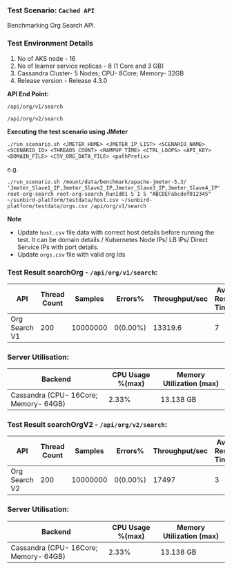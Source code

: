 ### Test Scenario: ```Cached API```

Benchmarking Org Search API.


### Test Environment Details
1. No of AKS node - 16
2. No of learner service replicas - 8 (1 Core and 3 GB)
3. Cassandra Cluster- 5 Nodes; CPU- 8Core; Memory- 32GB
4. Release version - Release 4.3.0


**API End Point:** 

`/api/org/v1/search`

`/api/org/v2/search`


**Executing the test scenario using JMeter**

```./run_scenario.sh <JMETER_HOME> <JMETER_IP_LIST> <SCENARIO_NAME> <SCENARIO_ID> <THREADS_COUNT> <RAMPUP_TIME> <CTRL_LOOPS> <API_KEY> <DOMAIN_FILE> <CSV_ORG_DATA_FILE> <pathPrefix>```

e.g.

```./run_scenario.sh /mount/data/benchmark/apache-jmeter-5.3/ 'Jmeter_Slave1_IP,Jmeter_Slave2_IP,Jmeter_Slave3_IP,Jmeter_Slave4_IP' root-org-search root-org-search_RunId01 5 1 5 "ABCDEFabcdef012345" ~/sunbird-platform/testdata/host.csv ~/sunbird-platform/testdata/orgs.csv /api/org/v1/search```

**Note**
- Update `host.csv` file data with correct host details before running the test. It can be domain details / Kubernetes Node IPs/ LB IPs/ Direct Service IPs with port details.
- Update `orgs.csv` file with valid org Ids

### Test Result searchOrg - `/api/org/v1/search`:

|API       |Thread Count|Samples |Errors%  |Throughput/sec|Avg Resp Time |95th pct |99th pct|
|----------|------------|--------|---------| -------------|--------------|---------|--------|
|Org Search V1 |200         |10000000|0(0.00%) | 13319.6       | 7           | 13     |25   |


### Server Utilisation:
| Backend          | CPU Usage %(max) | Memory Utilization (max) |
| ------------- | ------------- |------------- |
| Cassandra (CPU- 16Core; Memory- 64GB)| 2.33% | 13.138 GB|

### Test Result searchOrgV2 - `/api/org/v2/search`:

|API       |Thread Count|Samples |Errors%  |Throughput/sec|Avg Resp Time |95th pct |99th pct|
|----------|------------|--------|---------| -------------|--------------|---------|--------|
|Org Search V2 |200         |10000000|0(0.00%) | 17497       | 3           | 9     |23   |


### Server Utilisation:
| Backend          | CPU Usage %(max) | Memory Utilization (max) |
| ------------- | ------------- |------------- |
| Cassandra (CPU- 16Core; Memory- 64GB)| 2.33% | 13.138 GB|
